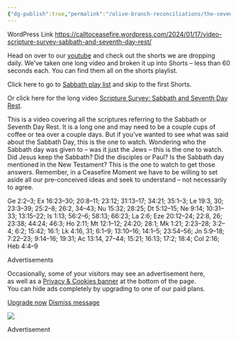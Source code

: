 ```yaml
---
{"dg-publish":true,"permalink":"/olive-branch-reconciliations/the-seventh-day-rest/video-scripture-survey-sabbath-and-seventh-day-rest/"}
---
```


WordPress Link https://calltoceasefire.wordpress.com/2024/01/17/video-scripture-survey-sabbath-and-seventh-day-rest/

Head on over to our [youtube](https://www.youtube.com/channel/UClucQfZWQ3dSZFMMoEfg5gA) and check out the shorts we are dropping daily. We’ve taken one long video and broken it up into Shorts – less than 60 seconds each. You can find them all on the shorts playlist.

Click here to go to [Sabbath play list](https://youtube.com/playlist?list=PLbihUkS-becufFp6q1-X-mBHCyfwAatrW&si=nArorXDwEWbCfu3X) and skip to the first Shorts.

Or click here for the long video [Scripture Survey: Sabbath and Seventh Day Rest](https://youtu.be/-6fYhyNBjNU).

This is a video covering all the scriptures referring to the Sabbath or Seventh Day Rest. It is a long one and may need to be a couple cups of coffee or tea over a couple days. But if you’ve wanted to see what was said about the Sabbath Day, this is the one to watch. Wondering who the Sabbath day was given to – was it just the Jews – this is the one to watch. Did Jesus keep the Sabbath? Did the disciples or Paul? Is the Sabbath day mentioned in the New Testament? This is the one to watch to get those answers. Remember, in a Ceasefire Moment we have to be willing to set aside all our pre-conceived ideas and seek to understand – not necessarily to agree.

Ge 2:2–3; Ex 16:23–30; 20:8–11; 23:12; 31:13–17; 34:21; 35:1–3; Le 19:3, 30; 23:3–39; 25:2–8; 26:2, 34–43; Nu 15:32; 28:25; Dt 5:12–15; Ne 9:14; 10:31–33; 13:15–22; Is 1:13; 56:2–6; 58:13; 66:23; La 2:6; Eze 20:12–24; 22:8, 26; 23:38; 44:24; 46:3; Ho 2:11; Mt 12:1–12; 24:20; 28:1; Mk 1:21; 2:23–28; 3:2–4; 6:2; 15:42; 16:1; Lk 4:16, 31; 6:1–9; 13:10–16; 14:1–5; 23:54–56; Jn 5:9–18; 7:22–23; 9:14–16; 19:31; Ac 13:14, 27–44; 15:21; 16:13; 17:2; 18:4; Col 2:16; Heb 4:4–9

Advertisements

Occasionally, some of your visitors may see an advertisement here,  
as well as a [Privacy & Cookies banner](https://en.support.wordpress.com/cookie-widget/) at the bottom of the page.  
You can hide ads completely by upgrading to one of our paid plans.

[Upgrade now](https://wordpress.com/plans/201693089/?feature=no-adverts&utm_campaign=removeadsnotive) [Dismiss message](https://calltoceasefire.wordpress.com/2024/01/17/video-scripture-survey-sabbath-and-seventh-day-rest/#)

![](https://pixel.wp.com/g.gif?blog=201693089&v=wpcom&tz=-4&user=1&user_id=6769813&post=1519&subd=calltoceasefire&host=calltoceasefire.wordpress.com&ref=https%3A%2F%2Fcalltoceasefire.wordpress.com%2F2024%2F01%2F20%2Fmatthew-616-18-jesus-fasting%2F&rand=0.5219695833579358)

Advertisement